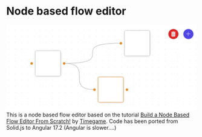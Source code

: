 # Node based flow editor
![Node based flow editor](./docs/node_editor.png)
This is a node based flow editor based on the tutorial [Build a Node Based Flow Editor From Scratch!](https://www.youtube.com/watch?v=1JNbGf8dhAQ&t=3045s&ab_channel=Timegame) by [Timegame](https://www.youtube.com/watch?v=1JNbGf8dhAQ&t=3045s&ab_channel=Timegame). Code has been ported from Solid.js to Angular 17.2  (Angular is slower....)

